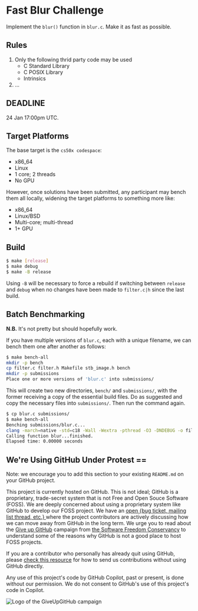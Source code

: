 # Fast Blur Challenge

Implement the `blur()` function in `blur.c`. Make it as fast as possible.

## Rules

1. Only the following thrid party code may be used
    - C Standard Library
    - C POSIX Library
    - Intrinsics
2. ...

## DEADLINE

24 Jan 17:00pm UTC.

## Target Platforms

The base target is the `cs50x codespace`:

- x86_64
- Linux
- 1 core; 2 threads
- No GPU

However, once solutions have been submitted, any participant may bench them
all locally, widening the target platforms to something more like:

- x86_64
- Linux/BSD
- Multi-core; multi-thread
- 1+ GPU

## Build

```sh
$ make [release]
$ make debug
$ make -B release
```

Using `-B` will be necessary to force a rebuild if switching between `release`
and `debug` when no changes have been made to `filter.c|h` since the last build.

## Batch Benchmarking

**N.B.** It's not pretty but should hopefully work.

If you have multiple versions of `blur.c`, each with a unique filename, we can
bench them one after another as follows:

```sh
$ make bench-all
mkdir -p bench
cp filter.c filter.h Makefile stb_image.h bench
mkdir -p submissions
Place one or more versions of 'blur.c' into submissions/
```

This will create two new directories, `bench/` and `submissions/`, with the
former receiving a copy of the essential build files.
Do as suggested and copy the necessary files into `submissions/`.
Then run the command again.

```sh
$ cp blur.c submissions/
$ make bench-all
Benching submissions/blur.c...
clang -march=native -std=c18 -Wall -Wextra -pthread -O3 -DNDEBUG -o filter filter.c -lm
Calling function blur...finished.
Elapsed time: 0.00000 seconds
```

## We're Using GitHub Under Protest ==

Note: we encourage you to add this section to your existing `README.md` on your GitHub project.

This project is currently hosted on GitHub.  This is not ideal; GitHub is a
proprietary, trade-secret system that is not Free and Open Souce Software
(FOSS).  We are deeply concerned about using a proprietary system like GitHub
to develop our FOSS project.  We have an
[open {bug ticket, mailing list thread, etc.} ](INSERT_LINK) where the
project contributors are actively discussing how we can move away from GitHub
in the long term.  We urge you to read about the
[Give up GitHub](https://GiveUpGitHub.org) campaign from
[the Software Freedom Conservancy](https://sfconservancy.org) to understand
some of the reasons why GitHub is not a good place to host FOSS projects.

If you are a contributor who personally has already quit using GitHub, please
[check this resource](INSERT_LINK) for how to send us contributions without
using GitHub directly.

Any use of this project's code by GitHub Copilot, past or present, is done
without our permission.  We do not consent to GitHub's use of this project's
code in Copilot.

![Logo of the GiveUpGitHub campaign](https://sfconservancy.org/static/img/GiveUpGitHub.png)
